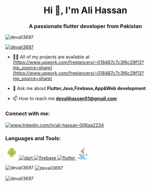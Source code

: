 <h1 align="center">Hi 👋, I'm Ali Hassan</h1>
<h3 align="center">A passionate flutter developer from Pakistan</h3>

<p align="left"> <img src="https://komarev.com/ghpvc/?username=devali3697&label=Profile%20views&color=0e75b6&style=flat" alt="devali3697" /> </p>

<p align="left"> <a href="https://github.com/ryo-ma/github-profile-trophy"><img src="https://github-profile-trophy.vercel.app/?username=devali3697" alt="devali3697" /></a> </p>

- 👨‍💻 All of my projects are available at [https://www.upwork.com/freelancers/~018487c7c3f6c29f13?mp_source=share](https://www.upwork.com/freelancers/~018487c7c3f6c29f13?mp_source=share)

- 💬 Ask me about **Flutter,Java,Firebase,App&Web development**

- 📫 How to reach me **devalihassan01@gmail.com**

<h3 align="left">Connect with me:</h3>
<p align="left">
<a href="https://linkedin.com/in/www.linkedin.com/in/ali-hassan-006aa2234" target="blank"><img align="center" src="https://raw.githubusercontent.com/rahuldkjain/github-profile-readme-generator/master/src/images/icons/Social/linked-in-alt.svg" alt="www.linkedin.com/in/ali-hassan-006aa2234" height="30" width="40" /></a>
</p>

<h3 align="left">Languages and Tools:</h3>
<p align="left"> <a href="https://developer.android.com" target="_blank" rel="noreferrer"> <img src="https://raw.githubusercontent.com/devicons/devicon/master/icons/android/android-original-wordmark.svg" alt="android" width="40" height="40"/> </a> <a href="https://dart.dev" target="_blank" rel="noreferrer"> <img src="https://www.vectorlogo.zone/logos/dartlang/dartlang-icon.svg" alt="dart" width="40" height="40"/> </a> <a href="https://firebase.google.com/" target="_blank" rel="noreferrer"> <img src="https://www.vectorlogo.zone/logos/firebase/firebase-icon.svg" alt="firebase" width="40" height="40"/> </a> <a href="https://flutter.dev" target="_blank" rel="noreferrer"> <img src="https://www.vectorlogo.zone/logos/flutterio/flutterio-icon.svg" alt="flutter" width="40" height="40"/> </a> <a href="https://www.java.com" target="_blank" rel="noreferrer"> <img src="https://raw.githubusercontent.com/devicons/devicon/master/icons/java/java-original.svg" alt="java" width="40" height="40"/> </a> </p>

<p><img align="left" src="https://github-readme-stats.vercel.app/api/top-langs?username=devali3697&show_icons=true&locale=en&layout=compact" alt="devali3697" /></p>

<p>&nbsp;<img align="center" src="https://github-readme-stats.vercel.app/api?username=devali3697&show_icons=true&locale=en" alt="devali3697" /></p>

<p><img align="center" src="https://github-readme-streak-stats.herokuapp.com/?user=devali3697&" alt="devali3697" /></p>
